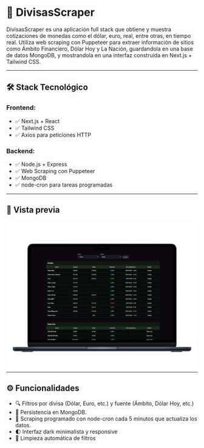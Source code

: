 # 💸 DivisasScraper

DivisasScraper es una aplicación full stack que obtiene y muestra cotizaciones de monedas como el dólar, euro, real, entre otras, en tiempo real. 
Utiliza web scraping con Puppeteer para extraer información de sitios como Ámbito Financiero, Dólar Hoy y La Nación, guardandola en una base de datos MongoDB, y mostrandola en una interfaz construida en Next.js + Tailwind CSS.

-------------------------------------------------------------

## 🛠️ Stack Tecnológico

### Frontend:
- ✅ Next.js + React
- ✅ Tailwind CSS
- ✅ Axios para peticiones HTTP

### Backend:
- ✅ Node.js + Express
- ✅ Web Scraping con Puppeteer
- ✅ MongoDB
- ✅ node-cron para tareas programadas

-------------------------------------------------------------

## 📸 Vista previa

![Vista del frontend](./screenshots/front.png)

-------------------------------------------------------------

## ⚙️ Funcionalidades

- 🔍 Filtros por divisa (Dólar, Euro, etc.) y fuente (Ámbito, Dólar Hoy, etc.)
- 💾 Persistencia en MongoDB.
- 🤖 Scraping programado con node-cron cada 5 minutos que actualiza los datos.
- 🌓 Interfaz dark minimalista y responsive
- 🔁 Limpieza automática de filtros